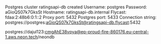 Postgres cluster ratingsapi-db created
Username:    postgres
Password:    aGioQS07k7GksSt
Hostname:    ratingsapi-db.internal
Flycast:     fdaa:2:48b6:0:1::2
Proxy port:  5432
Postgres port:  5433
Connection string: postgres://postgres:aGioQS07k7GksSt@ratingsapi-db.flycast:5432

postgres://dajul123:cmgAhE38vpya@ep-proud-fire-860176.eu-central-1.aws.neon.tech/neondb